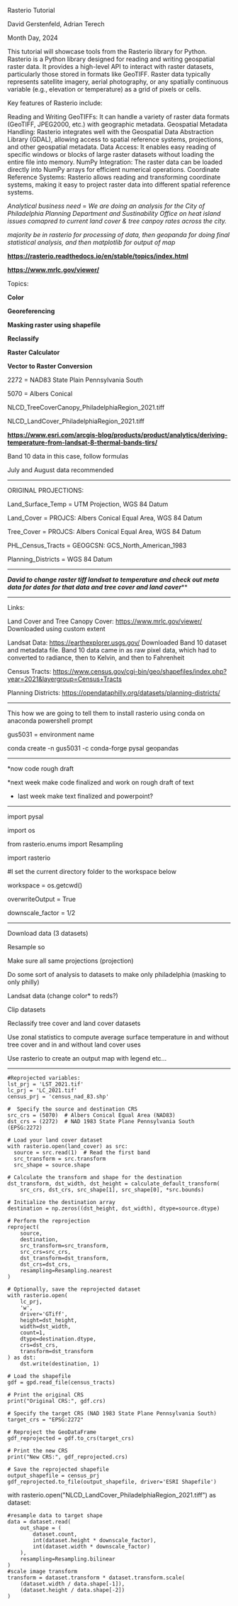Rasterio Tutorial 

David Gerstenfeld, Adrian Terech

Month Day, 2024

This tutorial will showcase tools from the Rasterio library for Python.
Rasterio is a Python library designed for reading and writing geospatial raster data. It provides a high-level API to interact with raster datasets, particularly those stored in formats like GeoTIFF. Raster data typically represents satellite imagery, aerial photography, or any spatially continuous variable (e.g., elevation or temperature) as a grid of pixels or cells.

Key features of Rasterio include:

Reading and Writing GeoTIFFs: It can handle a variety of raster data formats (GeoTIFF, JPEG2000, etc.) with geographic metadata.
Geospatial Metadata Handling: Rasterio integrates well with the Geospatial Data Abstraction Library (GDAL), allowing access to spatial reference systems, projections, and other geospatial metadata.
Data Access: It enables easy reading of specific windows or blocks of large raster datasets without loading the entire file into memory.
NumPy Integration: The raster data can be loaded directly into NumPy arrays for efficient numerical operations.
Coordinate Reference Systems: Rasterio allows reading and transforming coordinate systems, making it easy to project raster data into different spatial reference systems.


*Analytical business need* = *We are doing an analysis for the City of Philadelphia Planning Department and Sustinability Office on heat island issues comapred to current land cover & tree canpoy rates across the city.*


*majority be in rasterio for processing of data, then geopanda for doing final statistical analysis, and then matplotlib for output of map*

**https://rasterio.readthedocs.io/en/stable/topics/index.html**

**https://www.mrlc.gov/viewer/**

Topics:

**Color**

**Georeferencing**

**Masking raster using shapefile**

**Reclassify**

**Raster Calculator**

**Vector to Raster Conversion**

2272 = NAD83 State Plain Pennsylvania South


5070 = Albers Conical

NLCD_TreeCoverCanopy_PhiladelphiaRegion_2021.tiff



NLCD_LandCover_PhiladelphiaRegion_2021.tiff



**https://www.esri.com/arcgis-blog/products/product/analytics/deriving-temperature-from-landsat-8-thermal-bands-tirs/**

Band 10 data in this case, follow formulas

July and August data recommended

*******************************
ORIGINAL PROJECTIONS:

Land_Surface_Temp = UTM Projection, WGS 84 Datum

Land_Cover = PROJCS: Albers Conical Equal Area, WGS 84 Datum

Tree_Cover = PROJCS: Albers Conical Equal Area, WGS 84 Datum

PHL_Census_Tracts = GEOGCSN: GCS_North_American_1983 

Planning_Districts = WGS 84 Datum

*****************************




***********David to change raster tiff landsat to temperature and check out meta data for dates for that data and tree cover and land cover*************


*************
Links:

Land Cover and Tree Canopy Cover: https://www.mrlc.gov/viewer/
Downloaded using custom extent

Landsat Data: https://earthexplorer.usgs.gov/
Downloaded Band 10 dataset and metadata file. Band 10 data came in as raw pixel data, which had to converted to radiance, then to Kelvin, and then to Fahrenheit

Census Tracts: https://www.census.gov/cgi-bin/geo/shapefiles/index.php?year=2021&layergroup=Census+Tracts

Planning Districts: https://opendataphilly.org/datasets/planning-districts/

*************




This how we are going to tell them to install rasterio using conda on anaconda powershell prompt

gus5031 = environment name

conda create -n gus5031 -c conda-forge pysal geopandas


*************
*now code rough draft

*next week make code finalized and work on rough draft of text

* last week make text finalized and powerpoint?
  
****************





import pysal

import os

from rasterio.enums import Resampling

import rasterio

#I set the current directory folder to the workspace below

workspace = os.getcwd()

overwriteOutput = True


downscale_factor = 1/2

*******************

Download data (3 datasets)

Resample so 

Make sure all same projections (projection)

Do some sort of analysis to datasets to make only philadelphia (masking to only philly)

Landsat data (change color* to reds?)

Clip datasets

Reclassify tree cover and land cover datasets

Use zonal statistics to compute average surface temperature in and without tree cover and in and without land cover uses

Use rasterio to create an output map with legend etc…

*******************

    #Reprojected variables:
    lst_prj = 'LST_2021.tif'
    lc_prj = 'LC_2021.tif'
    census_prj = 'census_nad_83.shp'

    #  Specify the source and destination CRS
    src_crs = (5070)  # Albers Conical Equal Area (NAD83)
    dst_crs = (2272)  # NAD 1983 State Plane Pennsylvania South (EPSG:2272)

    # Load your land cover dataset
    with rasterio.open(land_cover) as src:
      source = src.read(1)  # Read the first band
      src_transform = src.transform
      src_shape = source.shape

    # Calculate the transform and shape for the destination
    dst_transform, dst_width, dst_height = calculate_default_transform(
        src_crs, dst_crs, src_shape[1], src_shape[0], *src.bounds)

    # Initialize the destination array
    destination = np.zeros((dst_height, dst_width), dtype=source.dtype)

    # Perform the reprojection
    reproject(
        source,
        destination,
        src_transform=src_transform,
        src_crs=src_crs,
        dst_transform=dst_transform,
        dst_crs=dst_crs,
        resampling=Resampling.nearest
    )

    # Optionally, save the reprojected dataset
    with rasterio.open(
        lc_prj,
        'w',
        driver='GTiff',
        height=dst_height,
        width=dst_width,
        count=1,
        dtype=destination.dtype,
        crs=dst_crs,
        transform=dst_transform
    ) as dst:
        dst.write(destination, 1)

    # Load the shapefile
    gdf = gpd.read_file(census_tracts)

    # Print the original CRS
    print("Original CRS:", gdf.crs)

    # Specify the target CRS (NAD 1983 State Plane Pennsylvania South)
    target_crs = "EPSG:2272"

    # Reproject the GeoDataFrame
    gdf_reprojected = gdf.to_crs(target_crs)

    # Print the new CRS
    print("New CRS:", gdf_reprojected.crs)

    # Save the reprojected shapefile
    output_shapefile = census_prj
    gdf_reprojected.to_file(output_shapefile, driver='ESRI Shapefile')


with rasterio.open("NLCD_LandCover_PhiladelphiaRegion_2021.tiff") as dataset:

    #resample data to target shape
    data = dataset.read(
        out_shape = (
            dataset.count,
            int(dataset.height * downscale_factor),
            int(dataset.width * downscale_factor)
        ),
        resampling=Resampling.bilinear
    )
    #scale image transform
    transform = dataset.transform * dataset.transform.scale(
        (dataset.width / data.shape[-1]), 
        (dataset.height / data.shape[-2])
    )

